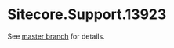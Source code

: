# Sitecore.Support.13923

See [master branch](https://github.com/sitecoresupport/Sitecore.Support.13923) for details.